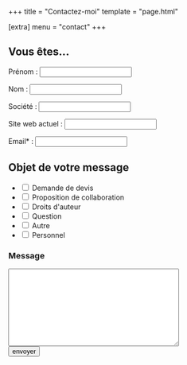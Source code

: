 +++
title = "Contactez-moi"
template = "page.html"

[extra]
menu = "contact"
+++

<form class="form" id="myForm">
  <div class="form__side">
    <h2 class="form__title h2">Vous êtes...</h2>
    <p class="form__field">
      <label class="form__field--label" for="firstname">Prénom :</label>
      <input class="form__field--input" type="text" name="firstname" value="" />
    </p>
    <p class="form__field">
      <label class="form__field--label" for="lastname">Nom :</label>
      <input class="form__field--input" type="text" name="lastname" value="" />
    </p>
    <p class="form__field">
      <label class="form__field--label" for="company">Société :</label>
      <input class="form__field--input" type="text" name="company" value="" />
    </p>
    <p class="form__field">
      <label class="form__field--label" for="website">Site web actuel :</label>
      <input class="form__field--input" type="text" name="website" value="" />
    </p>
    <p class="form__field">
      <label class="form__field--label" for="email">Email* :</label>
      <input class="form__field--input" type="email" name="email" value="" />
    </p>
  </div>
  <div class="form__side">
    <h2 class="form__title h2">Objet de votre message</h2>
    <ul class="form__list">
      <li class="form__list--item">
        <input type="checkbox" name="devis" id="devis" />&nbsp;<label
          for="devis"
          >Demande de devis</label
        >
      </li>
      <li class="form__list--item">
        <input
          type="checkbox"
          name="collaboration"
          id="collaboration"
        />&nbsp;<label for="collaboration">Proposition de collaboration</label>
      </li>
      <li class="form__list--item">
        <input type="checkbox" name="copyright" id="copyright" />&nbsp;<label
          for="copyright"
          >Droits d'auteur</label
        >
      </li>
      <li class="form__list--item">
        <input type="checkbox" name="question" id="question" />&nbsp;<label
          for="question"
          >Question</label
        >
      </li>
      <li class="form__list--item">
        <input type="checkbox" name="other" id="autre" />&nbsp;<label
          for="other"
          >Autre</label
        >
      </li>
      <li class="form__list--item">
        <input type="checkbox" name="personnal" id="autre" />&nbsp;<label
          for="personnal"
          >Personnel</label
        >
      </li>
    </ul>
    <h3 class="h3">Message</h3>
    <textarea class="form__textarea" name="message" rows="10" cols="40"></textarea>
  </div>

  <div class="form__send">
    <button class="form__send--submit" id="submit" onclick="submitForm()">envoyer</button>
  </div>
  <!-- <input class="form__hidden" type="hidden" name="phase" value="traitement" /> -->
</form>
